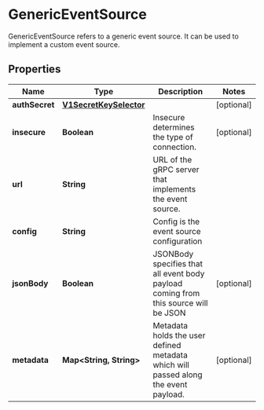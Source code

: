

# GenericEventSource

GenericEventSource refers to a generic event source. It can be used to implement a custom event source.
## Properties

Name | Type | Description | Notes
------------ | ------------- | ------------- | -------------
**authSecret** | [**V1SecretKeySelector**](V1SecretKeySelector.md) |  |  [optional]
**insecure** | **Boolean** | Insecure determines the type of connection. |  [optional]
**url** | **String** | URL of the gRPC server that implements the event source. | 
**config** | **String** | Config is the event source configuration | 
**jsonBody** | **Boolean** | JSONBody specifies that all event body payload coming from this source will be JSON |  [optional]
**metadata** | **Map&lt;String, String&gt;** | Metadata holds the user defined metadata which will passed along the event payload. |  [optional]



